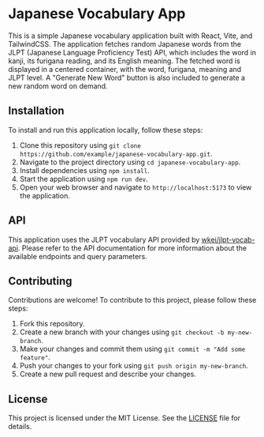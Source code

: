# Japanese Vocabulary App

This is a simple Japanese vocabulary application built with React, Vite, and TailwindCSS. The application fetches random Japanese words from the JLPT (Japanese Language Proficiency Test) API, which includes the word in kanji, its furigana reading, and its English meaning. The fetched word is displayed in a centered container, with the word, furigana, meaning and JLPT level. A "Generate New Word" button is also included to generate a new random word on demand.

## Installation

To install and run this application locally, follow these steps:

1. Clone this repository using `git clone https://github.com/example/japanese-vocabulary-app.git`.
2. Navigate to the project directory using `cd japanese-vocabulary-app`.
3. Install dependencies using `npm install`.
4. Start the application using `npm run dev`.
5. Open your web browser and navigate to `http://localhost:5173` to view the application.

## API

This application uses the JLPT vocabulary API provided by [wkei/jlpt-vocab-api](https://github.com/wkei/jlpt-vocab-api). Please refer to the API documentation for more information about the available endpoints and query parameters.

## Contributing

Contributions are welcome! To contribute to this project, please follow these steps:

1. Fork this repository.
2. Create a new branch with your changes using `git checkout -b my-new-branch`.
3. Make your changes and commit them using `git commit -m "Add some feature"`.
4. Push your changes to your fork using `git push origin my-new-branch`.
5. Create a new pull request and describe your changes.

## License

This project is licensed under the MIT License. See the [LICENSE](LICENSE) file for details.
